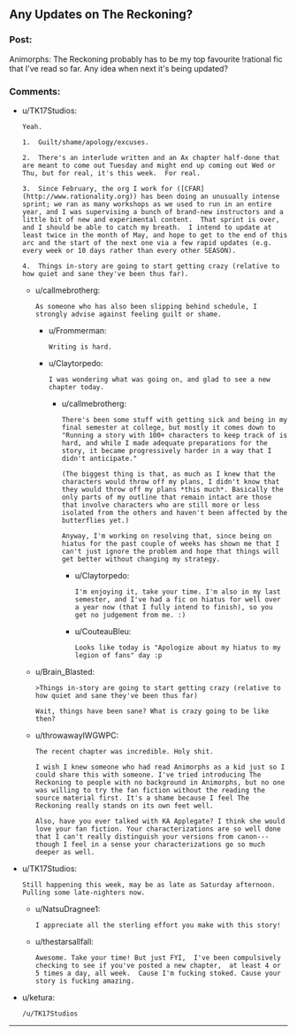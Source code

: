 ## Any Updates on The Reckoning?

### Post:

Animorphs: The Reckoning probably has to be my top favourite !rational fic that I've read so far. Any idea when next it's being updated?

### Comments:

- u/TK17Studios:
  ```
  Yeah.

  1.  Guilt/shame/apology/excuses.

  2.  There's an interlude written and an Ax chapter half-done that are meant to come out Tuesday and might end up coming out Wed or Thu, but for real, it's this week.  For real.

  3.  Since February, the org I work for ([CFAR](http://www.rationality.org)) has been doing an unusually intense sprint; we ran as many workshops as we used to run in an entire year, and I was supervising a bunch of brand-new instructors and a little bit of new and experimental content.  That sprint is over, and I should be able to catch my breath.  I intend to update at least twice in the month of May, and hope to get to the end of this arc and the start of the next one via a few rapid updates (e.g. every week or 10 days rather than every other SEASON).

  4.  Things in-story are going to start getting crazy (relative to how quiet and sane they've been thus far).
  ```

  - u/callmebrotherg:
    ```
    As someone who has also been slipping behind schedule, I strongly advise against feeling guilt or shame.
    ```

    - u/Frommerman:
      ```
      Writing is hard.
      ```

    - u/Claytorpedo:
      ```
      I was wondering what was going on, and glad to see a new chapter today.
      ```

      - u/callmebrotherg:
        ```
        There's been some stuff with getting sick and being in my final semester at college, but mostly it comes down to "Running a story with 100+ characters to keep track of is hard, and while I made adequate preparations for the story, it became progressively harder in a way that I didn't anticipate." 

        (The biggest thing is that, as much as I knew that the characters would throw off my plans, I didn't know that they would throw off my plans *this much*. Basically the only parts of my outline that remain intact are those that involve characters who are still more or less isolated from the others and haven't been affected by the butterflies yet.)

        Anyway, I'm working on resolving that, since being on hiatus for the past couple of weeks has shown me that I can't just ignore the problem and hope that things will get better without changing my strategy.
        ```

        - u/Claytorpedo:
          ```
          I'm enjoying it, take your time. I'm also in my last semester, and I've had a fic on hiatus for well over a year now (that I fully intend to finish), so you get no judgement from me. :)
          ```

        - u/CouteauBleu:
          ```
          Looks like today is "Apologize about my hiatus to my legion of fans" day :p
          ```

  - u/Brain_Blasted:
    ```
    >Things in-story are going to start getting crazy (relative to how quiet and sane they've been thus far)

    Wait, things have been sane? What is crazy going to be like then?
    ```

  - u/throwawayIWGWPC:
    ```
    The recent chapter was incredible. Holy shit. 

    I wish I knew someone who had read Animorphs as a kid just so I could share this with someone. I've tried introducing The Reckoning to people with no background in Animorphs, but no one was willing to try the fan fiction without the reading the source material first. It's a shame because I feel The Reckoning really stands on its own feet well.

    Also, have you ever talked with KA Applegate? I think she would love your fan fiction. Your characterizations are so well done that I can't really distinguish your versions from canon---though I feel in a sense your characterizations go so much deeper as well.
    ```

- u/TK17Studios:
  ```
  Still happening this week, may be as late as Saturday afternoon.  Pulling some late-nighters now.
  ```

  - u/NatsuDragnee1:
    ```
    I appreciate all the sterling effort you make with this story!
    ```

  - u/thestarsallfall:
    ```
    Awesome. Take your time! But just FYI,  I've been compulsively checking to see if you've posted a new chapter,  at least 4 or 5 times a day, all week.  Cause I'm fucking stoked. Cause your story is fucking amazing.
    ```

- u/ketura:
  ```
  /u/TK17Studios
  ```

---

